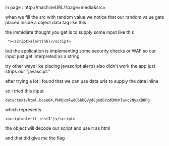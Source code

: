

in page : http://machineURL/?page=media&src=

when we fill the src with random value we notice that our random value gets placed inside a object data tag like this :

<object data="{here}">

the immidiate thought you get is to supply some input like this 
```
 "><script>alert(hh)</script>
```
but the application is implementing some security checks or WAF so our input just get interpreted as a string

try other ways like placing javascript:alert() also didn't work the app just strips our "javascipt:"

after trying a lot i found that we can use data urls to supply the data inline

so i tried this input 
```
data:text/html;base64,PHNjcmlwdD5hbGVydCgndGVzdDMnKTwvc2NyaXB0Pg
```
which represents 
```
<script>alert('test3')</script>
```
the object will decode our script and use it as html 

and that did give me the flag
